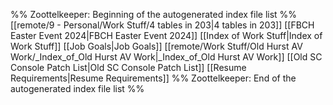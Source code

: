 %% Zoottelkeeper: Beginning of the autogenerated index file list  %%
 [[remote/9 - Personal/Work Stuff/4 tables in 203|4 tables in 203]]
 [[FBCH Easter Event 2024|FBCH Easter Event 2024]]
 [[Index of Work Stuff|Index of Work Stuff]]
 [[Job Goals|Job Goals]]
 [[remote/Work Stuff/Old Hurst AV Work/_Index_of_Old Hurst AV Work|_Index_of_Old Hurst AV Work]]
 [[Old SC Console Patch List|Old SC Console Patch List]]
 [[Resume Requirements|Resume Requirements]]
%% Zoottelkeeper: End of the autogenerated index file list  %%
